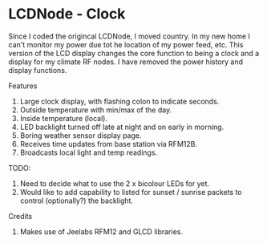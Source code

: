 LCDNode - Clock
=======

Since I coded the origincal LCDNode, I moved country. In my new home I can't monitor my power due tot he location of my power feed, etc. This version of the LCD display changes the core function to being a clock and a display for my climate RF nodes. I have removed the power history and display functions.

Features
1. Large clock display, with flashing colon to indicate seconds.
2. Outside temperature with min/max of the day.
3. Inside temperature (local).
4. LED backlight turned off late at night and on early in morning.
5. Boring weather sensor display page.
6. Receives time updates from base station via RFM12B.
7. Broadcasts local light and temp readings.

TODO:
1. Need to decide what to use the 2 x bicolour LEDs for yet.
2. Would like to add capability to listed for sunset / sunrise packets to control (optionally?) the backlight.

Credits
1. Makes use of Jeelabs RFM12 and GLCD libraries.
